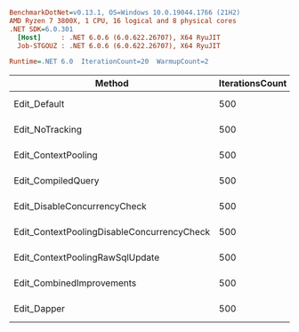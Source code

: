 ``` ini

BenchmarkDotNet=v0.13.1, OS=Windows 10.0.19044.1766 (21H2)
AMD Ryzen 7 3800X, 1 CPU, 16 logical and 8 physical cores
.NET SDK=6.0.301
  [Host]     : .NET 6.0.6 (6.0.622.26707), X64 RyuJIT
  Job-STGOUZ : .NET 6.0.6 (6.0.622.26707), X64 RyuJIT

Runtime=.NET 6.0  IterationCount=20  WarmupCount=2  

```
|                                     Method | IterationsCount |       Mean |    Error |   StdDev | Ratio |     Gen 0 |     Gen 1 | Allocated |
|------------------------------------------- |---------------- |-----------:|---------:|---------:|------:|----------:|----------:|----------:|
|                               Edit_Default |             500 | 2,404.7 ms | 20.28 ms | 23.35 ms |  1.00 | 8000.0000 | 1000.0000 |     70 MB |
|                            Edit_NoTracking |             500 | 2,391.9 ms | 10.62 ms | 11.80 ms |  1.00 | 8000.0000 | 1000.0000 |     70 MB |
|                        Edit_ContextPooling |             500 | 2,245.6 ms | 13.36 ms | 15.38 ms |  0.93 | 3000.0000 |         - |     26 MB |
|                         Edit_CompiledQuery |             500 | 2,358.0 ms | 12.61 ms | 14.01 ms |  0.98 | 8000.0000 | 1000.0000 |     68 MB |
|               Edit_DisableConcurrencyCheck |             500 | 2,400.6 ms |  6.64 ms |  7.10 ms |  1.00 | 8000.0000 | 1000.0000 |     71 MB |
| Edit_ContextPoolingDisableConcurrencyCheck |             500 | 2,258.2 ms | 12.33 ms | 14.20 ms |  0.94 | 3000.0000 |         - |     25 MB |
|            Edit_ContextPoolingRawSqlUpdate |             500 |   920.5 ms |  4.87 ms |  5.00 ms |  0.38 |         - |         - |      4 MB |
|                  Edit_CombinedImprovements |             500 | 1,780.5 ms |  9.07 ms | 10.08 ms |  0.74 | 2000.0000 |         - |     21 MB |
|                                Edit_Dapper |             500 |   916.6 ms |  5.40 ms |  5.54 ms |  0.38 |         - |         - |      3 MB |
